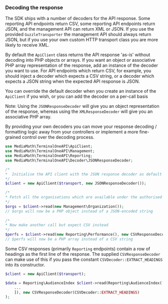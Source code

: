 ### Decoding the response <a name="decoding"></a>

The SDK ships with a number of decoders for the API response. Some reporting API endpoints return CSV, some reporting API endpoints return JSON, and the management API can return XML or JSON. If you use the provided `GuzzleTransporter` the management API should always return JSON, but if you use your own custom HTTP transport class you are more likely to receive XML. 

By default the `ApiClient` class returns the API response 'as-is' without decoding into PHP objects or arrays. If you want an object or associative PHP array representation of the response, add an instance of the decoder you want to use. For API endpoints which return CSV, for example, you should inject a decoder which expects a CSV string, or a decoder which expects a JSON string when the expected API response is JSON.

You can override the default decoder when you create an instance of the `ApiClient` if you wish, or you can add the decoder on a per-call basis

Note: Using the `JSONResponseDecoder` will give you an object representation of the response, whereas using the `XMLResponseDecoder` will give you an associative PHP array.

By providing your own decoders you can move your response decoding / formatting logic away from your controllers or implement a more fine-grained control over the decoding process.

```php
use MediaMath\TerminalOneAPI\ApiClient;
use MediaMath\TerminalOneAPI\Management;
use MediaMath\TerminalOneAPI\Reporting;
use MediaMath\TerminalOneAPI\Decoder\JSONResponseDecoder;

/*
*  Initialise the API client with the JSON response decoder as default
*/
$client = new ApiClient($transport, new JSONResponseDecoder());

/*
* Fetch all the organisations which are available under the authorised account 
*/
$orgs = $client->read(new Management\Organization());
// $orgs will now be a PHP object instead of a JSON-encoded string
  
/*
* Now make another call but expect CSV instead
*/
$perfs = $client->read(new Reporting\Performance(), new CSVResponseDecoder());
// $perfs will now be a PHP array instead of a CSV string
```

Some CSV responses (primarily `Reporting` endpoints) contain a row of headings as the first line of the response. The supplied `CSVResponseDecoder` can make use of this if you pass the constant `CSVDecoder::EXTRACT_HEADINGS` into its constructor.

```php
$client = new ApiClient($transport);

$data = Reporting\AudienceIndex $client->read(Reporting\AudienceIndex([
    ...
    ]), new CSVResponseDecoder(CSVDecoder::EXTRACT_HEADINGS)
);
```